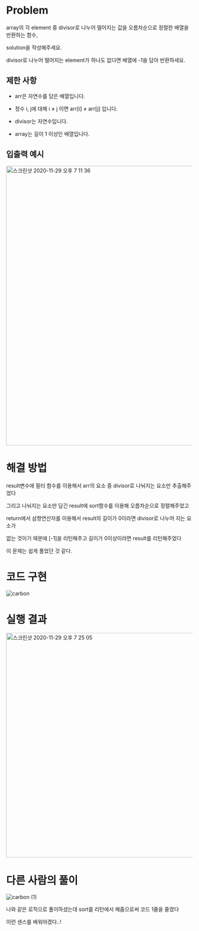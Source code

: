 # Problem

array의 각 element 중 divisor로 나누어 떨어지는 값을 오름차순으로 정렬한 배열을 반환하는 함수, 

solution을 작성해주세요.

divisor로 나누어 떨어지는 element가 하나도 없다면 배열에 -1을 담아 반환하세요.


## 제한 사항

- arr은 자연수를 담은 배열입니다.

- 정수 i, j에 대해 i ≠ j 이면 arr[i] ≠ arr[j] 입니다.

- divisor는 자연수입니다.

- array는 길이 1 이상인 배열입니다.




## 입출력 예시

<img width="754" alt="스크린샷 2020-11-29 오후 7 11 36" src="https://user-images.githubusercontent.com/67893516/100548462-0dace680-32b0-11eb-8820-f5190db54df5.png">

# 해결 방법

result변수에 필터 함수를 이용해서 arr의 요소 중 divisor로 나눠지는 요소만 추출해주었다

그리고 나눠지는 요소만 담긴 result에 sort함수를 이용해 오름차순으로 정렬해주었고

return에서 삼항연산자를 이용해서 result의 길이가 0이라면 divisor로 나누어 지는 요소가

없는 것이기 때문에 [-1]을 리턴해주고 길이가 0이상이라면 result를 리턴해주었다

이 문제는 쉽게 풀었던 것 같다.




# 코드 구현

![carbon](https://user-images.githubusercontent.com/67893516/100548449-fa9a1680-32af-11eb-9585-60fb6b185cd3.png)

# 실행 결과

<img width="606" alt="스크린샷 2020-11-29 오후 7 25 05" src="https://user-images.githubusercontent.com/67893516/100548481-2d440f00-32b0-11eb-8c79-a59698c1b396.png">


# 다른 사람의 풀이

![carbon (1)](https://user-images.githubusercontent.com/67893516/100548455-02f25180-32b0-11eb-8fe2-e42aad3815e1.png)

나와 같은 로직으로 풀이하셨는데 sort를 리턴에서 해줌으로써 코드 1줄을 줄였다

이런 센스를 배워야겠다..!